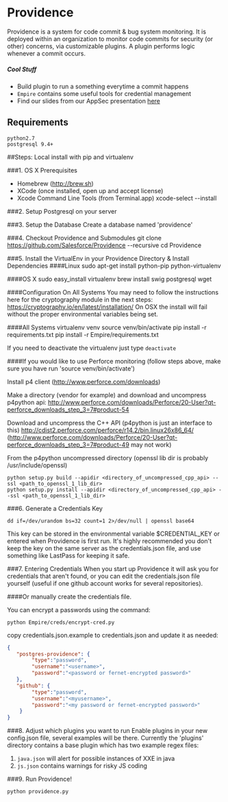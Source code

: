 Providence
==========
Providence is a system for code commit & bug system monitoring. It is deployed within an organization to monitor code commits for security (or other) concerns, via customizable plugins. A plugin performs logic whenever a commit occurs.

##### Cool Stuff
* Build plugin to run a something everytime a commit happens
* `Empire` contains some useful tools for credential management
* Find our slides from our AppSec presentation [here](http://www.slideshare.net/salesforceeng/providence-rapid-vulnerability-prevention)

## Requirements
    python2.7
    postgresql 9.4+

##Steps: Local install with pip and virtualenv


###1. OS X Prerequisites
* Homebrew (http://brew.sh)
* XCode (once installed, open up and accept license)
* Xcode Command Line Tools (from Terminal.app)
    xcode-select --install

###2. Setup Postgresql on your server

###3. Setup the Database 
Create a database named 'providence'

###4. Checkout Providence and Submodules
    git clone https://github.com/Salesforce/Providence --recursive
    cd Providence

###5. Install the VirtualEnv in your Providence Directory & Install Dependencies
####Linux
    sudo apt-get install python-pip python-virtualenv

####OS X
    sudo easy_install virtualenv
    brew install swig postgresql wget 

####Configuration On All Systems
You may need to follow the instructions here for the cryptography module in the next steps: https://cryptography.io/en/latest/installation/  On OSX the install will fail without the proper environmental variables being set.

####All Systems
    virtualenv venv
    source venv/bin/activate
    pip install -r requirements.txt
    pip install -r Empire/requirements.txt

If you need to deactivate the virtualenv just type `deactivate`

####If you would like to use Perforce monitoring
    (follow steps above, make sure you have run 'source venv/bin/activate')

Install p4 client (http://www.perforce.com/downloads)

Make a directory (vendor for example) and download and uncompress p4python api:
    http://www.perforce.com/downloads/Perforce/20-User?qt-perforce_downloads_step_3=7#product-54

Download and uncompress the C++ API (p4python is just an interface to this)
    http://cdist2.perforce.com/perforce/r14.2/bin.linux26x86_64/
    (http://www.perforce.com/downloads/Perforce/20-User?qt-perforce_downloads_step_3=7#product-49 may not work)

From the p4python uncompressed directory
(openssl lib dir is probably /usr/include/openssl)
```
python setup.py build --apidir <directory_of_uncompressed_cpp_api> --ssl <path_to_openssl_1_lib_dir>
python setup.py install --apidir <directory_of_uncompressed_cpp_api> --ssl <path_to_openssl_1_lib_dir>
```

###6. Generate a Credentials Key
```
dd if=/dev/urandom bs=32 count=1 2>/dev/null | openssl base64
```
This key can be stored in the environmental variable $CREDENTIAL_KEY or entered when Providence is first run. It's highly 
recommended you don't keep the key on the same server as the credentials.json file, and use something like LastPass for 
keeping it safe.

###7. Entering Credentials
When you start up Providence it will ask you for credentials that aren't found, or you can edit the credentials.json file yourself (useful if one github account works for several repositories).

####Or manually create the credentials file.

You can encrypt a passwords using the command:
```
python Empire/creds/encrypt-cred.py
```

copy credentials.json.example to credentials.json and update it as needed:
```json
{    
   "postgres-providence": {
        "type":"password",
        "username":"<username>",
        "password":"<password or fernet-encrypted password>"
   },
   "github": {
        "type":"password",
        "username":"<myusername>",
        "password":"<my password or fernet-encrypted password>"
    }
}
```

###8. Adjust which plugins you want to run
Enable plugins in your new config.json file, several examples will be there.
Currently the 'plugins' directory contains a base plugin which has two example regex files:

1. `java.json`  will alert for possible instances of XXE in java
2. `js.json` contains warnings for risky JS coding

###9. Run Providence!
```
python providence.py
```


